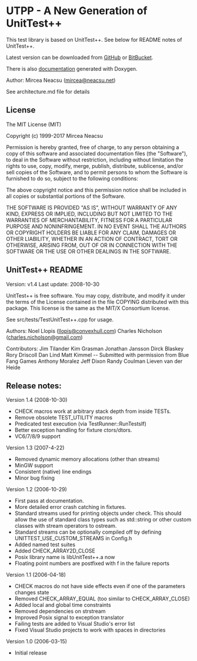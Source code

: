 UTPP - A New Generation of UnitTest++
=====================================

This test library is based on UnitTest++. See below for README notes of UnitTest++.

Latest version can be downloaded from [GitHub](https://neacsum.github.com/utpp) or
[BitBucket](https://bitbucket.org/neacsum/utpp).

There is also [documentation](https://neacsum.github.io/utpp) generated with Doxygen.


Author:
Mircea Neacsu (mircea@neacsu.net)

See architecture.md file for details

## License ##

The MIT License (MIT)
 
Copyright (c) 1999-2017 Mircea Neacsu

Permission is hereby granted, free of charge, to any person obtaining a copy
of this software and associated documentation files (the "Software"), to deal
in the Software without restriction, including without limitation the rights
to use, copy, modify, merge, publish, distribute, sublicense, and/or sell
copies of the Software, and to permit persons to whom the Software is
furnished to do so, subject to the following conditions:

The above copyright notice and this permission notice shall be included in all
copies or substantial portions of the Software.

THE SOFTWARE IS PROVIDED "AS IS", WITHOUT WARRANTY OF ANY KIND, EXPRESS OR
IMPLIED, INCLUDING BUT NOT LIMITED TO THE WARRANTIES OF MERCHANTABILITY,
FITNESS FOR A PARTICULAR PURPOSE AND NONINFRINGEMENT. IN NO EVENT SHALL THE
AUTHORS OR COPYRIGHT HOLDERS BE LIABLE FOR ANY CLAIM, DAMAGES OR OTHER
LIABILITY, WHETHER IN AN ACTION OF CONTRACT, TORT OR OTHERWISE, ARISING FROM,
OUT OF OR IN CONNECTION WITH THE SOFTWARE OR THE USE OR OTHER DEALINGS IN THE
SOFTWARE.


## UnitTest++ README ##
Version: v1.4
Last update: 2008-10-30

UnitTest++ is free software. You may copy, distribute, and modify it under
the terms of the License contained in the file COPYING distributed
with this package. This license is the same as the MIT/X Consortium
license.

See src/tests/TestUnitTest++.cpp for usage.

Authors:
Noel Llopis (llopis@convexhull.com) 
Charles Nicholson (charles.nicholson@gmail.com)

Contributors:
Jim Tilander
Kim Grasman
Jonathan Jansson
Dirck Blaskey
Rory Driscoll
Dan Lind
Matt Kimmel -- Submitted with permission from Blue Fang Games
Anthony Moralez
Jeff Dixon
Randy Coulman
Lieven van der Heide

Release notes:
--------------
Version 1.4 (2008-10-30)
- CHECK macros work at arbitrary stack depth from inside TESTs.
- Remove obsolete TEST_UTILITY macros
- Predicated test execution (via TestRunner::RunTestsIf)
- Better exception handling for fixture ctors/dtors.
- VC6/7/8/9 support

Version 1.3 (2007-4-22)
- Removed dynamic memory allocations (other than streams)
- MinGW support
- Consistent (native) line endings
- Minor bug fixing

Version 1.2 (2006-10-29)
- First pass at documentation.
- More detailed error crash catching in fixtures.
- Standard streams used for printing objects under check. This should allow the
  use of standard class types such as std::string or other custom classes with
  stream operators to ostream.
- Standard streams can be optionally compiled off by defining UNITTEST_USE_CUSTOM_STREAMS
  in Config.h
- Added named test suites
- Added CHECK_ARRAY2D_CLOSE 
- Posix library name is libUnitTest++.a now
- Floating point numbers are postfixed with f in the failure reports

Version 1.1 (2006-04-18)
- CHECK macros do not have side effects even if one of the parameters changes state
- Removed CHECK_ARRAY_EQUAL (too similar to CHECK_ARRAY_CLOSE)
- Added local and global time constraints
- Removed dependencies on strstream
- Improved Posix signal to exception translator
- Failing tests are added to Visual Studio's error list
- Fixed Visual Studio projects to work with spaces in directories

Version 1.0 (2006-03-15)
- Initial release

